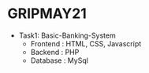 # GRIPMAY21
- Task1: Basic-Banking-System
  - Frontend : HTML, CSS, Javascript
  - Backend : PHP
  - Database : MySql
  
  
